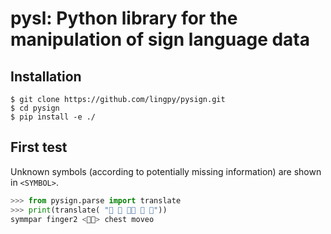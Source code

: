 # pysl: Python library for the manipulation of sign language data

## Installation

```
$ git clone https://github.com/lingpy/pysign.git
$ cd pysign
$ pip install -e ./
```

## First test
Unknown symbols (according to potentially missing information) are shown in `<SYMBOL>`.

```python
>>> from pysign.parse import translate
>>> print(translate( "    "))                                                                            
symmpar finger2 <> chest moveo
```


